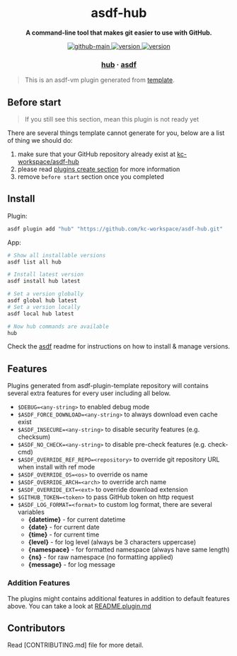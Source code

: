 <h1 align="center">
  asdf-hub
</h1>

<!-- Description section -->
<p align="center">
  <strong>A command-line tool that makes git easier to use with GitHub.</strong>
</p>

<!-- Badges section -->
<p align="center">
  <a href="https://github.com/kc-workspace/asdf-hub/actions/workflows/main.yml">
    <img
      alt="github-main"
      src="https://img.shields.io/github/actions/workflow/status/kc-workspace/asdf-hub/main.yml?style=flat-square&logo=github">
  </a>
  <a href="https://github.com/kc-workspace/asdf-hub/releases">
    <img
      alt="version"
      src="https://img.shields.io/github/v/release/kc-workspace/asdf-hub?style=flat-square&logo=github">
  </a>
  <a href="https://github.com/kc-workspace/asdf-hub/commits/main">
    <img
      alt="version"
      src="https://img.shields.io/github/last-commit/kc-workspace/asdf-hub/main?style=flat-square&logo=github">
  </a>
</p>

<!-- Links section -->
<h3 align="center">
  <a href="https://hub.github.com">hub</a>
  <span> · </span>
  <a href="https://asdf-vm.com">asdf</a>
</h3>

> This is an asdf-vm plugin generated from [template][template-gh].

## Before start

> If you still see this section, mean this plugin is not ready yet

There are several things template cannot generate for you,
below are a list of thing we should do:

1. make sure that your GitHub repository already exist at [kc-workspace/asdf-hub][plugin-gh]
2. please read [plugins create section][asdf-create-plugin] for more information
3. remove `before start` section once you completed

## Install

Plugin:

```sh
asdf plugin add "hub" "https://github.com/kc-workspace/asdf-hub.git"
```

App:

```sh
# Show all installable versions
asdf list all hub

# Install latest version
asdf install hub latest

# Set a version globally
asdf global hub latest
# Set a version locally
asdf local hub latest

# Now hub commands are available
hub
```

Check the [asdf][asdf-link] readme for instructions on
how to install & manage versions.

## Features

Plugins generated from asdf-plugin-template repository will
contains several extra features for every user including all below.

- `$DEBUG=<any-string>` to enabled debug mode
- `$ASDF_FORCE_DOWNLOAD=<any-string>` to always download even cache exist
- `$ASDF_INSECURE=<any-string>` to disable security features (e.g. checksum)
- `$ASDF_NO_CHECK=<any-string>` to disable pre-check features (e.g. check-cmd)
- `$ASDF_OVERRIDE_REF_REPO=<repository>` to override git repository URL when install with ref mode
- `$ASDF_OVERRIDE_OS=<os>` to override os name
- `$ASDF_OVERRIDE_ARCH=<arch>` to override arch name
- `$ASDF_OVERRIDE_EXT=<ext>` to override download extension
- `$GITHUB_TOKEN=<token>` to pass GitHub token on http request
- `$ASDF_LOG_FORMAT=<format>` to custom log format, there are several variables
  - **{datetime}** - for current datetime
  - **{date}** - for current date
  - **{time}** - for current time
  - **{level}** - for log level (always be 3 characters uppercase)
  - **{namespace}** - for formatted namespace (always have same length)
  - **{ns}** - for raw namespace (no formatting applied)
  - **{message}** - for log message

### Addition Features

The plugins might contains additional features
in addition to default features above.
You can take a look at [README.plugin.md][app-readme]

## Contributors

Read [CONTRIBUTING.md] file for more detail.

<!-- LINKS SECTION -->

[app-readme]: ./README.plugin.md
[plugin-gh]: https://github.com/kc-workspace/asdf-hub
[template-gh]: https://github.com/kc-workspace/asdf-plugin-template
[asdf-link]: https://github.com/asdf-vm/asdf
[asdf-create-plugin]: https://asdf-vm.com/plugins/create.html
